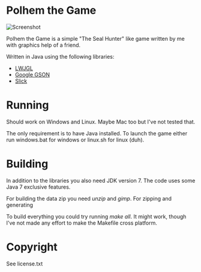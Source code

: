Polhem the Game
===============

![Screenshot](https://raw.github.com/daoo/polhemthegame/master/resources/screenshot1.png)

Polhem the Game is a simple "The Seal Hunter" like game written by me with
graphics help of a friend.

Written in Java using the following libraries:
  * [LWJGL](http://lwjgl.org/)
  * [Google GSON](http://code.google.com/p/google-gson/)
  * [Slick](http://slick.cokeandcode.com/)

Running
=======

Should work on Windows and Linux. Maybe Mac too but I've not tested that.

The only requirement is to have Java installed. To launch the game either run
windows.bat for windows or linux.sh for linux (duh).

Building
========

In addition to the libraries you also need JDK version 7. The code uses some
Java 7 exclusive features.

For building the data zip you need _unzip_ and _gimp_. For zipping and generating

To build everything you could try running _make all_. It might work, though
I've not made any effort to make the Makefile cross platform.

Copyright
=========

See license.txt
